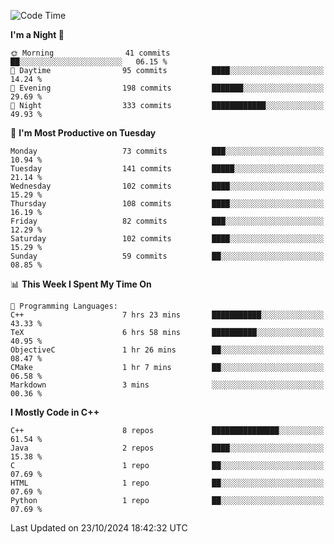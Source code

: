 <!--START_SECTION:waka-->
![Code Time](http://img.shields.io/badge/Code%20Time-113%20hrs%2019%20mins-blue)

**I'm a Night 🦉** 

```text
🌞 Morning                41 commits          ██░░░░░░░░░░░░░░░░░░░░░░░   06.15 % 
🌆 Daytime                95 commits          ████░░░░░░░░░░░░░░░░░░░░░   14.24 % 
🌃 Evening                198 commits         ███████░░░░░░░░░░░░░░░░░░   29.69 % 
🌙 Night                  333 commits         ████████████░░░░░░░░░░░░░   49.93 % 
```
📅 **I'm Most Productive on Tuesday** 

```text
Monday                   73 commits          ███░░░░░░░░░░░░░░░░░░░░░░   10.94 % 
Tuesday                  141 commits         █████░░░░░░░░░░░░░░░░░░░░   21.14 % 
Wednesday                102 commits         ████░░░░░░░░░░░░░░░░░░░░░   15.29 % 
Thursday                 108 commits         ████░░░░░░░░░░░░░░░░░░░░░   16.19 % 
Friday                   82 commits          ███░░░░░░░░░░░░░░░░░░░░░░   12.29 % 
Saturday                 102 commits         ████░░░░░░░░░░░░░░░░░░░░░   15.29 % 
Sunday                   59 commits          ██░░░░░░░░░░░░░░░░░░░░░░░   08.85 % 
```


📊 **This Week I Spent My Time On** 

```text
💬 Programming Languages: 
C++                      7 hrs 23 mins       ███████████░░░░░░░░░░░░░░   43.33 % 
TeX                      6 hrs 58 mins       ██████████░░░░░░░░░░░░░░░   40.95 % 
ObjectiveC               1 hr 26 mins        ██░░░░░░░░░░░░░░░░░░░░░░░   08.47 % 
CMake                    1 hr 7 mins         ██░░░░░░░░░░░░░░░░░░░░░░░   06.58 % 
Markdown                 3 mins              ░░░░░░░░░░░░░░░░░░░░░░░░░   00.36 % 
```

**I Mostly Code in C++** 

```text
C++                      8 repos             ███████████████░░░░░░░░░░   61.54 % 
Java                     2 repos             ████░░░░░░░░░░░░░░░░░░░░░   15.38 % 
C                        1 repo              ██░░░░░░░░░░░░░░░░░░░░░░░   07.69 % 
HTML                     1 repo              ██░░░░░░░░░░░░░░░░░░░░░░░   07.69 % 
Python                   1 repo              ██░░░░░░░░░░░░░░░░░░░░░░░   07.69 % 
```




 Last Updated on 23/10/2024 18:42:32 UTC
<!--END_SECTION:waka-->
